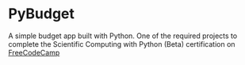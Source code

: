 # PyBudget

A simple budget app built with Python. One of the required projects to complete the Scientific Computing with Python (Beta) certification on [FreeCodeCamp](https://www.freecodecamp.org)
